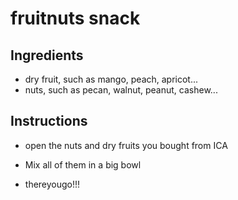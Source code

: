 # fruitnuts snack

## Ingredients

- dry fruit, such as mango, peach, apricot...
- nuts, such as pecan, walnut, peanut, cashew...


## Instructions

- open the nuts and dry fruits you bought from ICA
- Mix all of them in a big bowl

- thereyougo!!!
